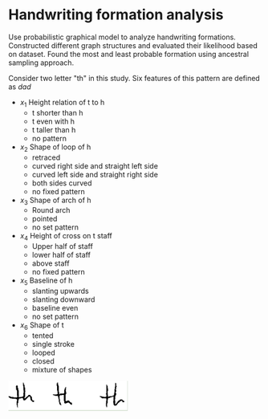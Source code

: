 # Handwriting formation analysis

Use probabilistic graphical model to analyze handwriting formations. Constructed different graph structures and evaluated their likelihood based on dataset. Found the most and least probable formation using ancestral sampling approach.

Consider two letter "th" in this study. Six features of this pattern are defined as $dad$
- $x_{1}$ Height relation of t to h
  - t shorter than h
  - t even with h
  - t taller than h
  - no pattern
- $x_2$ Shape of loop of h
  - retraced
  - curved right side and straight left side
  - curved left side and straight right side
  - both sides curved
  - no fixed pattern
- $x_3$ Shape of arch of h
  - Round arch
  - pointed
  - no set pattern
- $x_4$ Height of cross on t staff
  - Upper half of staff
  - lower half of staff
  - above staff
  - no fixed pattern
- $x_5$ Baseline of h
  - slanting upwards
  - slanting downward
  - baseline even
  - no set pattern
- $x_6$ Shape of t
  - tented
  - single stroke
  - looped
  - closed
  - mixture of shapes

![](figures/th_1.png)
